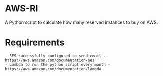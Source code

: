 # AWS-RI
A Python script to calculate how many reserved instances to buy on AWS.

# Requirements
```
- SES successfully configured to send email - https://aws.amazon.com/documentation/ses
- Lambda to run the python script every month - https://aws.amazon.com/documentation/lambda
```
